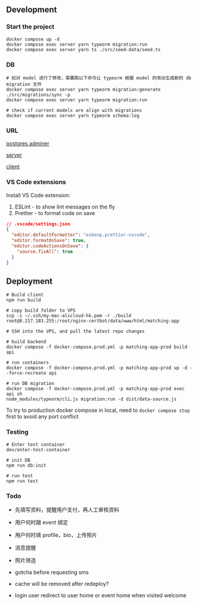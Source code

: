 ## Development

### Start the project

```
docker compose up -d
docker compose exec server yarn typeorm migration:run
docker compose exec server yarn ts ./src/seed-data/seed.ts
```

### DB

```
# 如对 model 进行了修改，需要跑以下命令让 typeorm 根据 model 的改动生成新的 db migration 文件
docker compose exec server yarn typeorm migration:generate ./src/migrations/sync -p
docker compose exec server yarn typeorm migration:run

# check if current models are align with migrations
docker compose exec server yarn typeorm schema:log
```

### URL

[postgres adminer](http://localhost:8081/?pgsql=db&username=postgres&db=matching_app&ns=public)

[server](http://localhost:4000)

[client](http://localhost:3040)

### VS Code extensions

Install VS Code extension:

1. ESLint - to show lint messages on the fly
2. Prettier - to format code on save

```json
// .vscode/settings.json
{
  "editor.defaultFormatter": "esbenp.prettier-vscode",
  "editor.formatOnSave": true,
  "editor.codeActionsOnSave": {
    "source.fixAll": true
  }
}
```

## Deployment

```
# Build client
npm run build

# copy build folder to VPS
scp -i ~/.ssh/my-mac-alicloud-hk.pem -r ./build root@8.217.183.255:/root/nginx-certbot/data/www/html/matching-app

# SSH into the VPS, and pull the latest repo changes

# build backend
docker compose -f docker-compose.prod.yml -p matching-app-prod build api

# run containers
docker compose -f docker-compose.prod.yml -p matching-app-prod up -d --force-recreate api

# run DB migration
docker compose -f docker-compose.prod.yml -p matching-app-prod exec api sh
node_modules/typeorm/cli.js migration:run -d dist/data-source.js
```

To try to production docker compose in local, need to `docker compose stop` first to avoid any port conflict

### Testing

```
# Enter test container
dev/enter-test-container

# init DB
npm run db:init

# run test
npm run test
```

### Todo

- 先填写资料，提醒用户支付，再人工审核资料

- 用户何时跟 event 绑定
- 用户何时填 profile，bio，上传照片

- 消息提醒

- 照片筛选

- gotcha before requesting sms
- cache will be removed after redeploy?
- login user redirect to user home or event home when visited welcome
